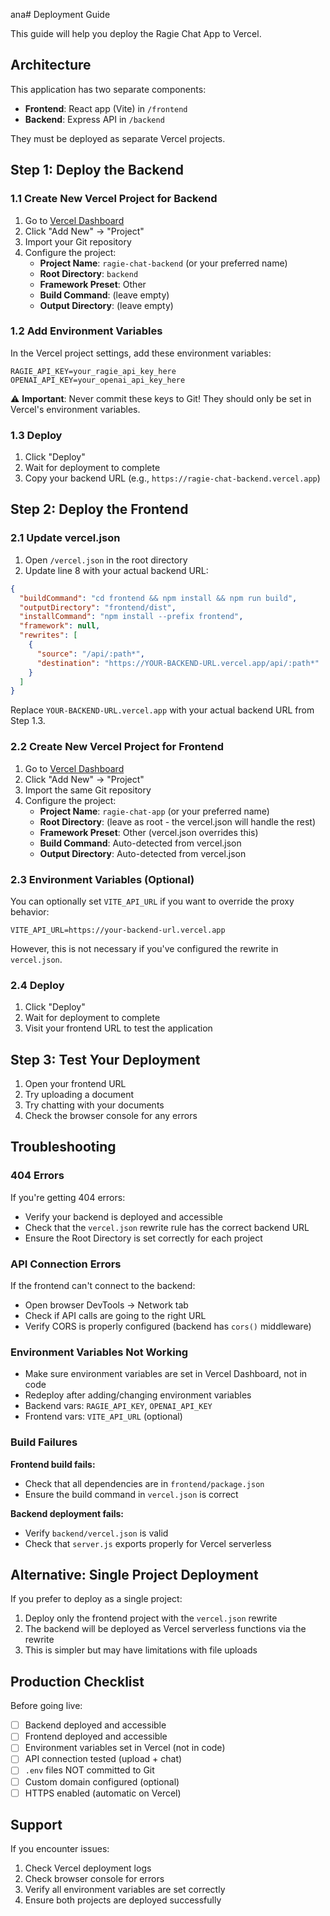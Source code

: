 ana# Deployment Guide

This guide will help you deploy the Ragie Chat App to Vercel.

## Architecture

This application has two separate components:
- **Frontend**: React app (Vite) in `/frontend`
- **Backend**: Express API in `/backend`

They must be deployed as separate Vercel projects.

## Step 1: Deploy the Backend

### 1.1 Create New Vercel Project for Backend

1. Go to [Vercel Dashboard](https://vercel.com/dashboard)
2. Click "Add New" → "Project"
3. Import your Git repository
4. Configure the project:
   - **Project Name**: `ragie-chat-backend` (or your preferred name)
   - **Root Directory**: `backend`
   - **Framework Preset**: Other
   - **Build Command**: (leave empty)
   - **Output Directory**: (leave empty)

### 1.2 Add Environment Variables

In the Vercel project settings, add these environment variables:

```
RAGIE_API_KEY=your_ragie_api_key_here
OPENAI_API_KEY=your_openai_api_key_here
```

⚠️ **Important**: Never commit these keys to Git! They should only be set in Vercel's environment variables.

### 1.3 Deploy

1. Click "Deploy"
2. Wait for deployment to complete
3. Copy your backend URL (e.g., `https://ragie-chat-backend.vercel.app`)

## Step 2: Deploy the Frontend

### 2.1 Update vercel.json

1. Open `/vercel.json` in the root directory
2. Update line 8 with your actual backend URL:

```json
{
  "buildCommand": "cd frontend && npm install && npm run build",
  "outputDirectory": "frontend/dist",
  "installCommand": "npm install --prefix frontend",
  "framework": null,
  "rewrites": [
    {
      "source": "/api/:path*",
      "destination": "https://YOUR-BACKEND-URL.vercel.app/api/:path*"
    }
  ]
}
```

Replace `YOUR-BACKEND-URL.vercel.app` with your actual backend URL from Step 1.3.

### 2.2 Create New Vercel Project for Frontend

1. Go to [Vercel Dashboard](https://vercel.com/dashboard)
2. Click "Add New" → "Project"
3. Import the same Git repository
4. Configure the project:
   - **Project Name**: `ragie-chat-app` (or your preferred name)
   - **Root Directory**: (leave as root - the vercel.json will handle the rest)
   - **Framework Preset**: Other (vercel.json overrides this)
   - **Build Command**: Auto-detected from vercel.json
   - **Output Directory**: Auto-detected from vercel.json

### 2.3 Environment Variables (Optional)

You can optionally set `VITE_API_URL` if you want to override the proxy behavior:

```
VITE_API_URL=https://your-backend-url.vercel.app
```

However, this is not necessary if you've configured the rewrite in `vercel.json`.

### 2.4 Deploy

1. Click "Deploy"
2. Wait for deployment to complete
3. Visit your frontend URL to test the application

## Step 3: Test Your Deployment

1. Open your frontend URL
2. Try uploading a document
3. Try chatting with your documents
4. Check the browser console for any errors

## Troubleshooting

### 404 Errors

If you're getting 404 errors:
- Verify your backend is deployed and accessible
- Check that the `vercel.json` rewrite rule has the correct backend URL
- Ensure the Root Directory is set correctly for each project

### API Connection Errors

If the frontend can't connect to the backend:
- Open browser DevTools → Network tab
- Check if API calls are going to the right URL
- Verify CORS is properly configured (backend has `cors()` middleware)

### Environment Variables Not Working

- Make sure environment variables are set in Vercel Dashboard, not in code
- Redeploy after adding/changing environment variables
- Backend vars: `RAGIE_API_KEY`, `OPENAI_API_KEY`
- Frontend vars: `VITE_API_URL` (optional)

### Build Failures

**Frontend build fails:**
- Check that all dependencies are in `frontend/package.json`
- Ensure the build command in `vercel.json` is correct

**Backend deployment fails:**
- Verify `backend/vercel.json` is valid
- Check that `server.js` exports properly for Vercel serverless

## Alternative: Single Project Deployment

If you prefer to deploy as a single project:

1. Deploy only the frontend project with the `vercel.json` rewrite
2. The backend will be deployed as Vercel serverless functions via the rewrite
3. This is simpler but may have limitations with file uploads

## Production Checklist

Before going live:
- [ ] Backend deployed and accessible
- [ ] Frontend deployed and accessible
- [ ] Environment variables set in Vercel (not in code)
- [ ] API connection tested (upload + chat)
- [ ] `.env` files NOT committed to Git
- [ ] Custom domain configured (optional)
- [ ] HTTPS enabled (automatic on Vercel)

## Support

If you encounter issues:
1. Check Vercel deployment logs
2. Check browser console for errors
3. Verify all environment variables are set correctly
4. Ensure both projects are deployed successfully
